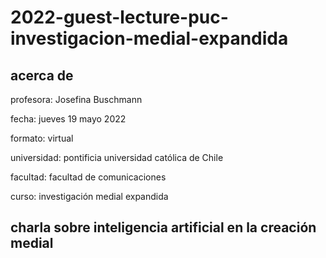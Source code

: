 # 2022-guest-lecture-puc-investigacion-medial-expandida

## acerca de

profesora: Josefina Buschmann

fecha: jueves 19 mayo 2022

formato: virtual

universidad: pontificia universidad católica de Chile

facultad: facultad de comunicaciones

curso: investigación medial expandida

## charla sobre inteligencia artificial en la creación medial



